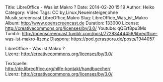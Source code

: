 Title: LibreOffice - Was ist Makro ?
Date: 2014-02-20 15:19
Author: Heiko
Category: Video
Tags: CC by,Linux,Neueinsteiger,ohne Musik,screencast,LibreOffice,Makro
Slug: LibreOffice_Was_ist_Makro
Album: http://www.openscreencast.de
Duration: 133000
License: http://creativecommons.org/licenses/by/3.0/
Youtube: qQErf8pu3Ms
Tumblr: http://openscreencast.tumblr.com/post/77283444458/libreoffice-was-ist-makro-lizenz
Diaspora: https://pod.geraspora.de/posts/1944057

LibreOffice - Was ist Makro ?  
Lizenz: <http://creativecommons.org/licenses/by/3.0/>  
  
Textquelle:  
<http://de.libreoffice.org/hilfe-kontakt/handbuecher/>  
Lizenz: <http://creativecommons.org/licenses/by/3.0/>

